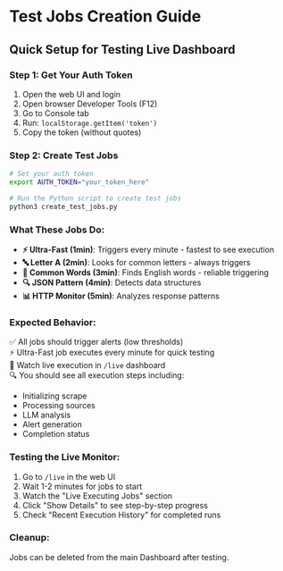 # Test Jobs Creation Guide

## Quick Setup for Testing Live Dashboard

### Step 1: Get Your Auth Token
1. Open the web UI and login
2. Open browser Developer Tools (F12)
3. Go to Console tab
4. Run: `localStorage.getItem('token')`
5. Copy the token (without quotes)

### Step 2: Create Test Jobs
```bash
# Set your auth token
export AUTH_TOKEN="your_token_here"

# Run the Python script to create test jobs
python3 create_test_jobs.py
```

### What These Jobs Do:
- **⚡ Ultra-Fast (1min)**: Triggers every minute - fastest to see execution
- **🔤 Letter A (2min)**: Looks for common letters - always triggers  
- **📝 Common Words (3min)**: Finds English words - reliable triggering
- **🔍 JSON Pattern (4min)**: Detects data structures
- **📊 HTTP Monitor (5min)**: Analyzes response patterns

### Expected Behavior:
✅ All jobs should trigger alerts (low thresholds)  
⚡ Ultra-Fast job executes every minute for quick testing  
👀 Watch live execution in `/live` dashboard  
🔍 You should see all execution steps including:
- Initializing scrape
- Processing sources  
- LLM analysis
- Alert generation
- Completion status

### Testing the Live Monitor:
1. Go to `/live` in the web UI
2. Wait 1-2 minutes for jobs to start
3. Watch the "Live Executing Jobs" section
4. Click "Show Details" to see step-by-step progress
5. Check "Recent Execution History" for completed runs

### Cleanup:
Jobs can be deleted from the main Dashboard after testing.
